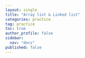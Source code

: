 ```yaml
---
layout: single
title: "Array list & Linked list"
categories: practice
tag: practice
toc: true
author_profile: false
sidebar:
  nav: "docs"  
published: false
---
```

